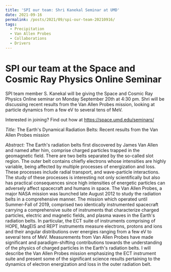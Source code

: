 ```yaml
---
title: 'SPI our team: Shri Kanekal Seminar at UMD'
date: 2021-09-16
permalink: /posts/2021/09/spi-our-team-20210916/
tags:
  - Precipitation
  - Van Allen Probes
  - Collaborations
  - Drivers
---
```


SPI our team at the Space and Cosmic Ray Physics Online Seminar
======
SPI team member S. Kanekal will be giving the Space and Cosmic Ray Physics Online seminar on Monday September 20th at 4:30 pm. Shri will be discussing recent results from the Van Allen Probes mission, looking at particle dynamics from a few eV to several tens of MeV. 

Interested in joining? Find out how at https://space.umd.edu/seminars/ 

*Title:* The Earth's Dynamical Radiation Belts: Recent results from the Van Allen Probes mission

*Abstract:* The Earth's radiation belts first discovered by James Van Allen and named after him, comprise charged particles trapped in the geomagnetic field. There are two belts separated by the so-called slot region. The outer belt contains chiefly electrons whose intensities are highly variable, being affected by multiple processes of energization and loss. These processes include radial transport, and wave-particle interactions. The study of these processes is interesting not only scientifically but also has practical consequences since high intensities of energetic particles can adversely affect spacecraft and humans in space. The Van Allen Probes, a major NASA mission was launched late August 2012 to study the radiation belts in a comprehensive manner. The mission which operated until Summer-Fall of 2019, comprised two identically instrumented spacecraft carrying a comprehensive suite of instruments that characterize charged particles, electric and magnetic fields, and plasma waves in the Earth's radiation belts. In particular, the ECT suite of instruments comprising of HOPE, MagEIS and REPT instruments measure electrons, protons and ions and their angular distributions over energies ranging from a few eV to several tens of MeV. Measurements from Van Allen Probes have made significant and paradigm-shifting contributions towards the understanding of the physics of charged particles in the Earth's radiation belts. I will describe the Van Allen Probes mission emphasizing the ECT instrument suite and present some of the significant science results pertaining to the dynamics of electron energization and loss in the outer radiation belt.
